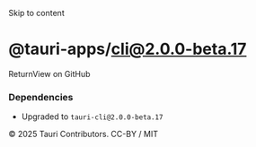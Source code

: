 Skip to content
# @tauri-apps/cli@2.0.0-beta.17
ReturnView on GitHub
### Dependencies
  * Upgraded to `tauri-cli@2.0.0-beta.17`


© 2025 Tauri Contributors. CC-BY / MIT
